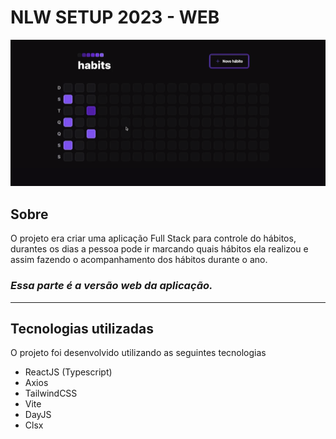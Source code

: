 # **NLW SETUP 2023 - WEB**

![Capa, Project presentation image](/Images.README/Capa.png)

## Sobre

O projeto era criar uma aplicação Full Stack para controle do hábitos, durantes os dias a pessoa pode ir marcando quais hábitos ela realizou e assim fazendo o acompanhamento dos hábitos durante o ano.

### **_Essa parte é a versão web da aplicação._** 

---

## Tecnologias utilizadas

O projeto foi desenvolvido utilizando as seguintes tecnologias

- ReactJS (Typescript)
- Axios
- TailwindCSS
- Vite
- DayJS
- Clsx

